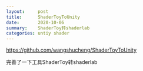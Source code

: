 ```yaml
---
layout:     post
title:      ShaderToyToUnity
date:       2020-10-06
summary:    ShaderToy转shaderlab
categories: untiy shader
---
```


https://github.com/wangshucheng/ShaderToyToUnity

完善了一下工具ShaderToy转shaderlab